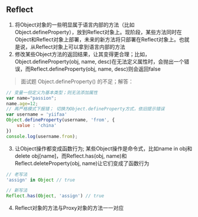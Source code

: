 ## Reflect
1. 将Object对象的一些明显属于语言内部的方法（比如Object.defineProperty），放到Reflect对象上。现阶段，某些方法同时在Object和Reflect对象上部署，未来的新方法将只部署在Reflect对象上。也就是说，从Reflect对象上可以拿到语言内部的方法
2. 修改某些Object方法的返回结果，让其变得更合理；比如，Object.defineProperty(obj, name, desc)在无法定义属性时，会抛出一个错误，而Reflect.defineProperty(obj, name, desc)则会返回false

> 面试题 Object.defineProperty() 的不足；解答：
``` javascript
// 变量一但定义为基本类型；则无法添加属性
var name="passion";
name.age=12;
// 再严格模式下报错； 切换为Object.defineProperty方式，依旧提示错误
var username = 'yiifaa'
Object.defineProperty(username, 'from', {
    value : 'china'
})
console.log(username.from);

```
3.  让Object操作都变成函数行为;
某些Object操作是命令式，比如name in obj和delete obj[name]，而Reflect.has(obj, name)和Reflect.deleteProperty(obj, name)让它们变成了函数行为
```javascript
// 老写法
'assign' in Object // true

// 新写法
Reflect.has(Object, 'assign') // true
```
4. Reflect对象的方法与Proxy对象的方法一一对应
